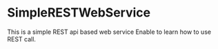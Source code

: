 # SimpleRESTWebService
This is a simple REST api based web service 
Enable to learn how to use REST call.

